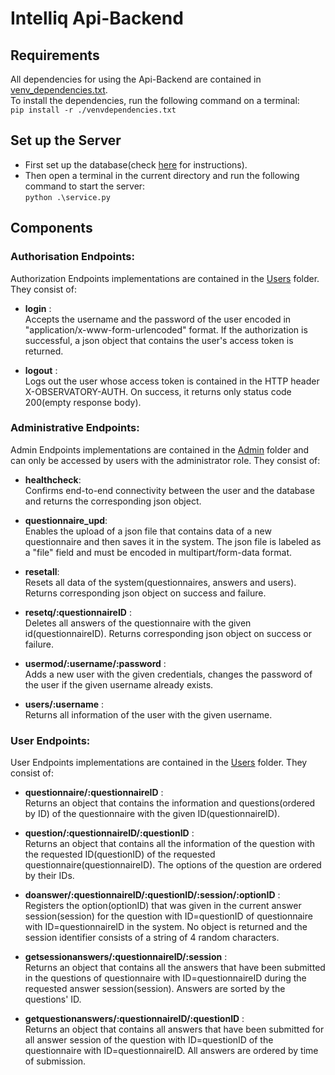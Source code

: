 # Intelliq Api-Backend

## Requirements
All dependencies for using the Api-Backend are contained in [venv_dependencies.txt](https://github.com/ntua/SoftEng22-12/blob/main/api-backend/venvdependencies.txt).    
To install the dependencies, run the following command on a terminal:  
`pip install -r ./venvdependencies.txt`
## Set up the Server
* First set up the database(check [here](https://github.com/ntua/SoftEng22-12/tree/main/data#readme) for instructions).
* Then open a terminal in the current directory and run the following command to start the server:  
`python .\service.py`

## Components

### Authorisation Endpoints:

Authorization Endpoints implementations are contained in the [Users](https://github.com/ntua/SoftEng22-12/tree/main/api-backend/Users) folder. They consist of:
* **login** :  
Accepts the username and the password of the user encoded in "application/x-www-form-urlencoded" format. If the authorization is successful, a json object that contains the user's access token is returned.

* **logout** :  
Logs out the user whose access token is contained in the HTTP header X-OBSERVATORY-AUTH. On success, it returns only status code 200(empty response body).

### Administrative Endpoints:

Admin Endpoints implementations are contained in the [Admin](https://github.com/ntua/SoftEng22-12/tree/main/api-backend/Admin) folder and can only be accessed by users with the administrator role. They consist of:
* **healthcheck**:  
Confirms end-to-end connectivity between the user and the database and returns the corresponding json object.

* **questionnaire_upd**:  
Enables the upload of a json file that contains data of a new questionnaire and then saves it in the system. The json file is labeled as a "file" field and must be encoded in multipart/form-data format.

* **resetall**:  
Resets all data of the system(questionnaires, answers and users). Returns corresponding json object on success and failure.

* **resetq/:questionnaireID** :  
Deletes all answers of the questionnaire with the given id(questionnaireID). Returns corresponding json object on success or failure.

* **usermod/:username/:password** :  
Adds a new user with the given credentials, changes the password of the user if the given username already exists.

* **users/:username** :  
Returns all information of the user with the given username. 

### User Endpoints:

User Endpoints implementations are contained in the [Users](https://github.com/ntua/SoftEng22-12/tree/main/api-backend/Users) folder. They consist of:
* **questionnaire/:questionnaireID** :  
Returns an object that contains the information and questions(ordered by ID) of the questionnaire with the given ID(questionnaireID).

* **question/:questionnaireID/:questionID** :  
Returns an object that contains all the information of the question with the requested ID(questionID) of the requested questionnaire(questionnaireID). The options of the question are ordered by their IDs.

* **doanswer/:questionnaireID/:questionID/:session/:optionID** :  
Registers the option(optionID) that was given in the current answer session(session) for the question with ID=questionID of questionnaire with ID=questionnaireID in the system. No object is returned and the session identifier consists of a string of 4 random characters.

* **getsessionanswers/:questionnaireID/:session** :  
Returns an object that contains all the answers that have been submitted in the questions of questionnaire with ID=questionnaireID during the requested answer session(session). Answers are sorted by the questions' ID.

* **getquestionanswers/:questionnaireID/:questionID** :  
Returns an object that contains all answers that have been submitted for all answer session of the question with ID=questionID of the questionnaire with ID=questionnaireID. All answers are ordered by time of submission.



